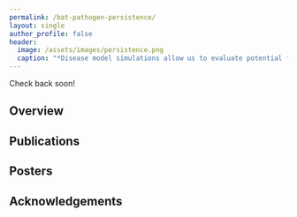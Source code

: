 ```yaml
---
permalink: /bat-pathogen-persistence/
layout: single
author_profile: false
header:
  image: /assets/images/persistence.png
  caption: "*Disease model simulations allow us to evaluate potential future dynamics*"
---
```


Check back soon!

## Overview


## Publications


## Posters


## Acknowledgements